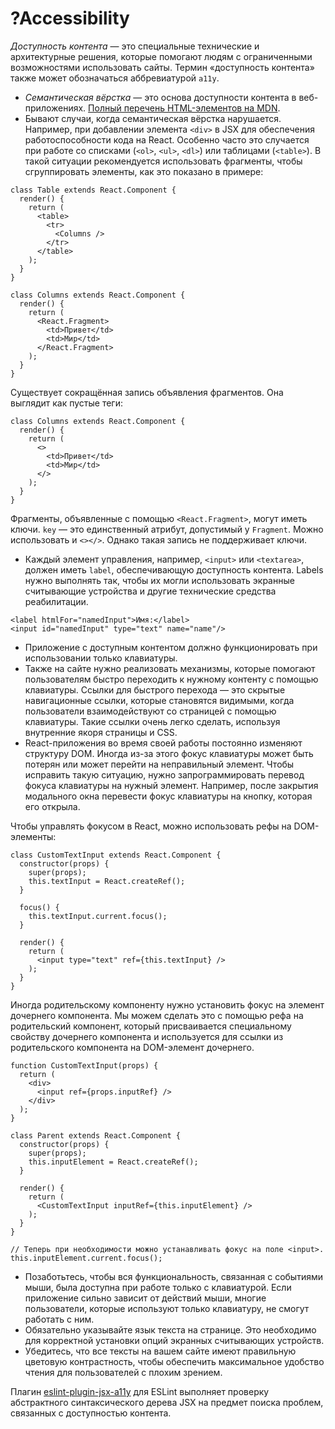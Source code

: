 # ?Accessibility

_Доступность контента_ — это специальные технические и архитектурные решения, которые помогают людям с ограниченными возможностями использовать сайты. Термин «доступность контента» также может обозначаться аббревиатурой `a11y`.

* _Семантическая вёрстка_ — это основа доступности контента в веб-приложениях. [Полный перечень HTML-элементов на MDN](https://developer.mozilla.org/ru/docs/Web/HTML/Element).
* Бывают случаи, когда семантическая вёрстка нарушается. Например, при добавлении элемента `<div>` в JSX для обеспечения работоспособности кода на React. Особенно часто это случается при работе со списками (`<ol>`, `<ul>`, `<dl>`) или таблицами (`<table>`). В такой ситуации рекомендуется использовать фрагменты, чтобы сгруппировать элементы, как это показано в примере:

~~~
class Table extends React.Component {
  render() {
    return (
      <table>
        <tr>
          <Columns />
        </tr>
      </table>
    );
  }
}

class Columns extends React.Component {
  render() {
    return (
      <React.Fragment>
        <td>Привет</td>
        <td>Мир</td>
      </React.Fragment>
    );
  }
}
~~~

Существует сокращённая запись объявления фрагментов. Она выглядит как пустые теги:

~~~
class Columns extends React.Component {
  render() {
    return (
      <>
        <td>Привет</td>
        <td>Мир</td>
      </>
    );
  }
}
~~~

Фрагменты, объявленные с помощью `<React.Fragment>`, могут иметь ключи. `key` — это единственный атрибут, допустимый у `Fragment`. Можно использовать и `<></>`. Однако такая запись не поддерживает ключи.

* Каждый элемент управления, например, `<input>` или `<textarea>`, должен иметь `label`, обеспечивающую доступность контента. Labels нужно выполнять так, чтобы их могли использовать экранные считывающие устройства и другие технические средства реабилитации.

~~~
<label htmlFor="namedInput">Имя:</label>
<input id="namedInput" type="text" name="name"/>
~~~

* Приложение с доступным контентом должно функционировать при использовании только клавиатуры.
* Также на сайте нужно реализовать механизмы, которые помогают пользователям быстро переходить к нужному контенту с помощью клавиатуры. Ссылки для быстрого перехода — это скрытые навигационные ссылки, которые становятся видимыми, когда пользователи взаимодействуют со страницей с помощью клавиатуры. Такие ссылки очень легко сделать, используя внутренние якоря страницы и CSS.
* React-приложения во время своей работы постоянно изменяют структуру DOM. Иногда из-за этого фокус клавиатуры может быть потерян или может перейти на неправильный элемент. Чтобы исправить такую ситуацию, нужно запрограммировать перевод фокуса клавиатуры на нужный элемент. Например, после закрытия модального окна перевести фокус клавиатуры на кнопку, которая его открыла.

Чтобы управлять фокусом в React, можно использовать рефы на DOM-элементы:

~~~
class CustomTextInput extends React.Component {
  constructor(props) {
    super(props);
    this.textInput = React.createRef();
  }

  focus() {
    this.textInput.current.focus();
  }

  render() {
    return (
      <input type="text" ref={this.textInput} />
    );
  }
}
~~~

Иногда родительскому компоненту нужно установить фокус на элемент дочернего компонента. Мы можем сделать это с помощью рефа на родительский компонент, который присваивается специальному свойству дочернего компонента и используется для ссылки из родительского компонента на DOM-элемент дочернего.

~~~
function CustomTextInput(props) {
  return (
    <div>
      <input ref={props.inputRef} />
    </div>
  );
}

class Parent extends React.Component {
  constructor(props) {
    super(props);
    this.inputElement = React.createRef();
  }

  render() {
    return (
      <CustomTextInput inputRef={this.inputElement} />
    );
  }
}

// Теперь при необходимости можно устанавливать фокус на поле <input>.
this.inputElement.current.focus();
~~~

* Позаботьтесь, чтобы вся функциональность, связанная с событиями мыши, была доступна при работе только с клавиатурой. Если приложение сильно зависит от действий мыши, многие пользователи, которые используют только клавиатуру, не смогут работать с ним.
* Обязательно указывайте язык текста на странице. Это необходимо для корректной установки опций экранных считывающих устройств.
* Убедитесь, что все тексты на вашем сайте имеют правильную цветовую контрастность, чтобы обеспечить максимальное удобство чтения для пользователей с плохим зрением.

Плагин [eslint-plugin-jsx-a11y](https://github.com/devsenexx/eslint-plugin-jsx-a11y) для ESLint выполняет проверку абстрактного синтаксического дерева JSX на предмет поиска проблем, связанных с доступностью контента.
